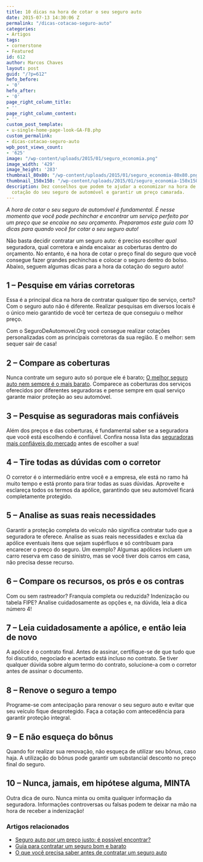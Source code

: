 ```yaml
---
title: 10 dicas na hora de cotar o seu seguro auto
date: 2015-07-13 14:30:06 Z
permalink: "/dicas-cotacao-seguro-auto"
categories:
- Artigos
tags:
- cornerstone
- Featured
id: 612
author: Marcos Chaves
layout: post
guid: "/?p=612"
hefo_before:
- '0'
hefo_after:
- '0'
page_right_column_title:
- ''
page_right_column_content:
- ''
custom_post_template:
- u-single-home-page-look-GA-FB.php
custom_permalink:
- dicas-cotacao-seguro-auto
wpb_post_views_count:
- '625'
image: "/wp-content/uploads/2015/01/seguro_economia.png"
image_width: '429'
image_height: '283'
thumbnail_80x80: "/wp-content/uploads/2015/01/seguro_economia-80x80.png"
thumbnail_150x150: "/wp-content/uploads/2015/01/seguro_economia-150x150.png"
description: Dez conselhos que podem te ajudar a economizar na hora de realizar a
  cotação do seu seguro de automóvel e garantir um preço camarada.
---
```


_A hora de cotar o seu seguro de automóvel é fundamental. É nesse momento que você pode pechinchar e encontrar um serviço perfeito por um preço que se encaixe no seu orçamento. Preparamos este guia com 10 dicas para quando você for cotar o seu seguro auto!_

Não basta decidir contratar um seguro auto: é preciso escolher _qual_ seguradora, qual corretora e ainda encaixar as coberturas dentro do orçamento. No entanto, é na hora de cotar o preço final do seguro que você consegue fazer grandes pechinchas e colocar o seguro dentro do bolso. Abaixo, seguem algumas dicas para a hora da cotação do seguro auto!

## 1 – Pesquise em várias corretoras

Essa é a principal dica na hora de contratar qualquer tipo de serviço, certo? Com o seguro auto não é diferente. Realizar pesquisas em diversos locais é o único meio garantido de você ter certeza de que conseguiu o melhor preço.

Com o SeguroDeAutomovel.Org você consegue realizar cotações personalizadas com as principais corretoras da sua região. E o melhor: sem sequer sair de casa!

## 2 – Compare as coberturas

Nunca contrate um seguro auto só porque ele é barato; <a href="/o-melhor-seguro-auto-nem-sempre-e-o-mais-barato" target="_blank">O melhor seguro auto nem sempre é o mais barato</a>. Comparece as coberturas dos serviços oferecidos por diferentes seguradoras e pense sempre em qual serviço garante maior proteção ao seu automóvel.

## 3 – Pesquise as seguradoras mais confiáveis

Além dos preços e das coberturas, é fundamental saber se a seguradora que você está escolhendo é confiável. Confira nossa lista das <a href="/as-corretoras-de-seguro-auto-mais-confiaveis" target="_blank">seguradoras mais confiáveis do mercado</a> antes de escolher a sua!

## 4 – Tire todas as dúvidas com o corretor

O corretor é o intermediário entre você e a empresa, ele está no ramo há muito tempo e está pronto para tirar todas as suas dúvidas. Aproveite e esclareça todos os termos da apólice, garantindo que seu automóvel ficará completamente protegido.

## 5 – Analise as suas reais necessidades

Garantir a proteção completa do veículo não significa contratar tudo que a seguradora te oferece. Analise as suas reais necessidades e exclua da apólice eventuais itens que sejam supérfluos e só contribuam para encarecer o preço do seguro. Um exemplo? Algumas apólices incluem um carro reserva em caso de sinistro, mas se você tiver dois carros em casa, não precisa desse recurso.

## 6 – Compare os recursos, os prós e os contras

Com ou sem rastreador? Franquia completa ou reduzida? Indenização ou tabela FIPE? Analise cuidadosamente as opções e, na dúvida, leia a dica número 4!

## 7 – Leia cuidadosamente a apólice, e então leia de novo

A apólice é o contrato final. Antes de assinar, certifique-se de que tudo que foi discutido, negociado e acertado está incluso no contrato. Se tiver qualquer dúvida sobre algum termo do contrato, solucione-a com o corretor antes de assinar o documento.

## 8 – Renove o seguro a tempo

Programe-se com antecipação para renovar o seu seguro auto e evitar que seu veículo fique desprotegido. Faça a cotação com antecedência para garantir proteção integral.

## 9 – E não esqueça do bônus

Quando for realizar sua renovação, não esqueça de utilizar seu bônus, caso haja. A utilização do bônus pode garantir um substancial desconto no preço final do seguro.

## 10 – Nunca, jamais, em hipótese alguma, MINTA

Outra dica de ouro. Nunca minta ou omita qualquer informação da seguradora. Informações controversas ou falsas podem te deixar na mão na hora de receber a indenização!

### Artigos relacionados

  * <a href="/seguro-auto-preco-justo" target="_blank">Seguro auto por um preço justo: é possível encontrar?</a>
  * <a href="/guia-rapido-para-contratar-um-seguro-bom-e-barato" target="_blank">Guia para contratar um seguro bom e barato</a>
  * <a href="/o-que-voce-precisa-saber-para-contratar-um-seguro-auto" target="_blank">O que você precisa saber antes de contratar um seguro auto</a>